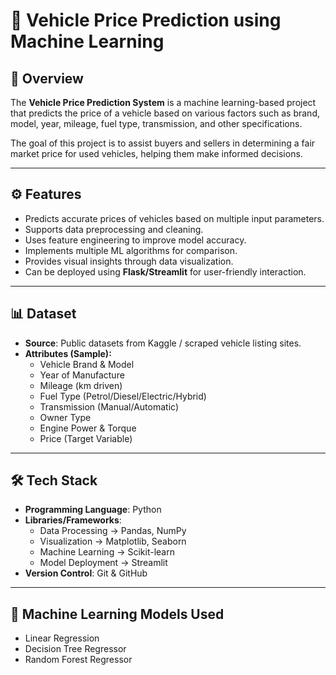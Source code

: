 # 🚗 Vehicle Price Prediction using Machine Learning  

## 📌 Overview  
The **Vehicle Price Prediction System** is a machine learning-based project that predicts the price of a vehicle based on various factors such as brand, model, year, mileage, fuel type, transmission, and other specifications.  

The goal of this project is to assist buyers and sellers in determining a fair market price for used vehicles, helping them make informed decisions.  

---

## ⚙️ Features  
- Predicts accurate prices of vehicles based on multiple input parameters.  
- Supports data preprocessing and cleaning.  
- Uses feature engineering to improve model accuracy.  
- Implements multiple ML algorithms for comparison.  
- Provides visual insights through data visualization.  
- Can be deployed using **Flask/Streamlit** for user-friendly interaction.  

---

## 📊 Dataset  
- **Source**: Public datasets from Kaggle / scraped vehicle listing sites.  
- **Attributes (Sample):**  
  - Vehicle Brand & Model  
  - Year of Manufacture  
  - Mileage (km driven)  
  - Fuel Type (Petrol/Diesel/Electric/Hybrid)  
  - Transmission (Manual/Automatic)  
  - Owner Type  
  - Engine Power & Torque  
  - Price (Target Variable)  

---

## 🛠 Tech Stack  
- **Programming Language**: Python 
- **Libraries/Frameworks**:  
  - Data Processing → Pandas, NumPy  
  - Visualization → Matplotlib, Seaborn  
  - Machine Learning → Scikit-learn  
  - Model Deployment → Streamlit  
- **Version Control**: Git & GitHub  

---

## 🔎 Machine Learning Models Used  
- Linear Regression  
- Decision Tree Regressor  
- Random Forest Regressor  

